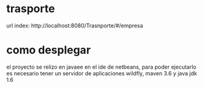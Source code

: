 # trasporte
url index: http://localhost:8080/Trasnporte/#/empresa
# como desplegar
el proyecto se relizo en javaee en el ide de netbeans, para poder ejecutarlo es necesario tener un servidor de aplicaciones wildfly, maven 3.6 y java jdk 1.6 